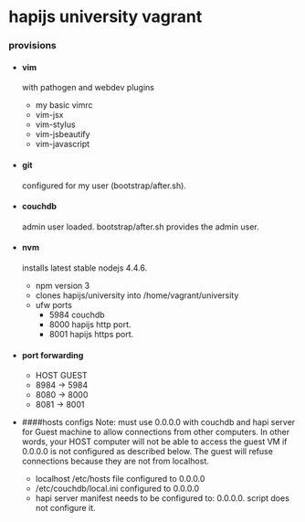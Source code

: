 
# hapijs university vagrant

### provisions
- #### vim 
    with pathogen and webdev plugins
    * my basic vimrc
    * vim-jsx
    * vim-stylus
    * vim-jsbeautify
    * vim-javascript

- #### git
    configured for my user (bootstrap/after.sh).

- #### couchdb
    admin user loaded.
    bootstrap/after.sh provides the admin user.
- #### nvm
    installs latest stable nodejs 4.4.6.
    - npm version 3
    - clones hapijs/university into /home/vagrant/university
    - ufw ports
        * 5984 couchdb
        * 8000 hapijs http port.
        * 8001 hapijs https port.

- #### port forwarding
    * HOST      GUEST
    * 8984  ->  5984
    * 8080  ->  8000
    * 8081  ->  8001

- ####hosts configs
    Note: must use 0.0.0.0 with couchdb and hapi server
    for Guest machine to allow connections from other computers.
    In other words, your HOST computer will not be able to access the guest VM
    if 0.0.0.0 is not configured as described below. The guest will refuse connections
    because they are not from localhost.
    * localhost /etc/hosts file configured to 0.0.0.0
    * /etc/couchdb/local.ini configured to 0.0.0.0
    * hapi server manifest needs to be configured to: 0.0.0.0.
      script does not configure it.


